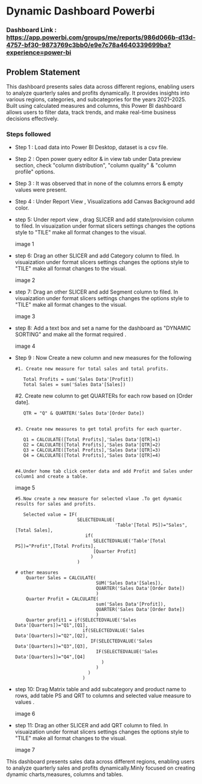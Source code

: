 
# Dynamic Dashboard Powerbi 

### Dashboard Link : https://app.powerbi.com/groups/me/reports/986d066b-d13d-4757-bf30-9873769c3bb0/e9e7c78a4640339699ba?experience=power-bi


## Problem Statement

This dashboard presents sales data across different regions, enabling users to analyze quarterly sales and profits dynamically. It provides insights into various regions, categories, and subcategories for the years 2021–2025.
Built using calculated measures and columns, this Power BI dashboard allows users to filter data, track trends, and make real-time business decisions effectively.

### Steps followed 

- Step 1 : Load data into Power BI Desktop, dataset is a csv file.

- Step 2 : Open power query editor & in view tab under Data preview section, check "column distribution", "column quality" & "column profile" options.

- Step 3 : It was observed that in none of the columns errors & empty values were present.

- Step 4 : Under Report View , Visualizations add Canvas Background add color.

- step 5: Under report view , drag SLICER and add state/provision column to filed. In visuaization under format slicers settings changes the options style to "TILE" make all format changes to the visual.

    image 1

- step 6: Drag an other SLICER and add Category column to filed. In visuaization under format slicers settings changes the options style to "TILE" make all format changes to the visual.

    image 2

- step 7: Drag an other SLICER and add Segment column to filed. In visuaization under format slicers settings changes the options style to "TILE" make all format changes to the visual.
  
    image 3

- step 8: Add a text box and set a name for the dashboard as "DYNAMIC SORTING" and make all the format required .
  
    image 4

- Step 9 : Now Create a new column and new measures for the following 

      #1. Create new measure for total sales and total profits.

         Total Profits = sum('Sales Data'[Profit])
         Total Sales = sum('Sales Data'[Sales])
  

     #2. Create new column to get QUARTERs for each row based on [Order date]. 

         QTR = "Q" & QUARTER('Sales Data'[Order Date])


      #3. Create new measures to get total profits for each quarter.

         Q1 = CALCULATE([Total Profits],'Sales Data'[QTR]=1)
         Q2 = CALCULATE([Total Profits],'Sales Data'[QTR]=2)
         Q3 = CALCULATE([Total Profits],'Sales Data'[QTR]=3)
         Q4 = CALCULATE([Total Profits],'Sales Data'[QTR]=4)


      #4.Under home tab click center data and add Profit and Sales under column1 and create a table.

    image 5


      #5.Now create a new measure for selected vlaue .To get dynamic results for sales and profits.  

         Selected value = IF(
                             SELECTEDVALUE(
                                           'Table'[Total PS])="Sales",[Total Sales],
                                if(
                                   SELECTEDVALUE('Table'[Total PS])="Profit",[Total Profits],
                                   [Quarter Profit]
                                  )
                             )

      # other measures 
          Quarter Sales = CALCULATE(
                                    SUM('Sales Data'[Sales]),
                                    QUARTER('Sales Data'[Order Date])
                                    )
          Quarter Profit = CALCULATE(
                                    sum('Sales Data'[Profit]),
                                    QUARTER('Sales Data'[Order Date])
                                    )    
          Quarter profit1 = if(SELECTEDVALUE('Sales Data'[Quarters])="Q1",[Q1],
                               if(SELECTEDVALUE('Sales Data'[Quarters])="Q2",[Q2],
                                  IF(SELECTEDVALUE('Sales Data'[Quarters])="Q3",[Q3],
                                    IF(SELECTEDVALUE('Sales Data'[Quarters])="Q4",[Q4]
                                      )
                                    )
                                 )
                               )  

- step 10: Drag Matrix table and add subcategory and product name to rows,
  add table PS  and QRT to columns and selected value measure to values .

    image 6

- step 11: Drag an other SLICER and add QRT column to filed. In visuaization under format slicers settings changes the options style to "TILE" make all format changes to the visual.

    image 7


This dashboard presents sales data across different regions, enabling users to analyze quarterly sales and profits dynamically.Minly focused on creating dynamic charts,measures, columns and tables.






 
